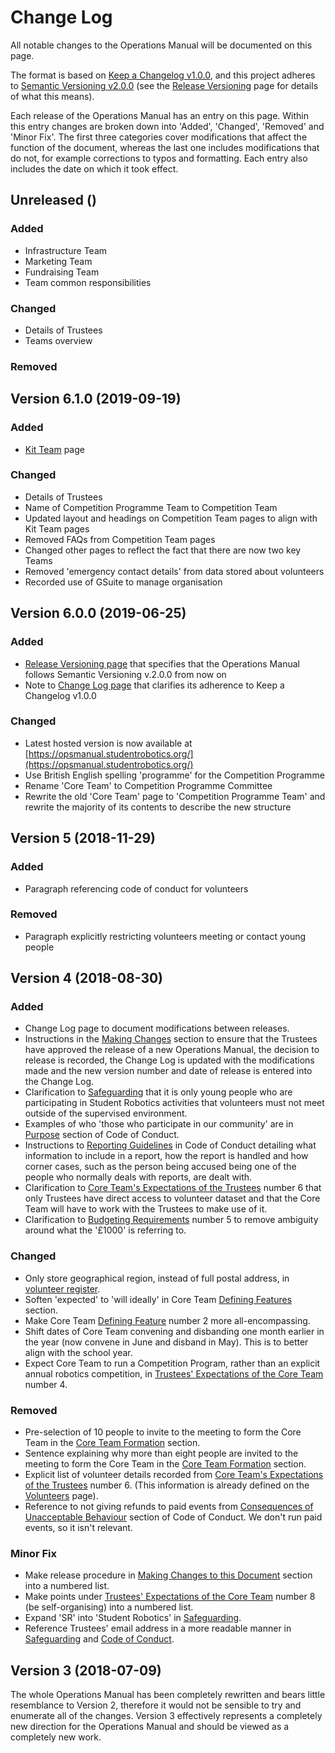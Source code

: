 # Change Log

All notable changes to the Operations Manual will be documented on this page.

The format is based on [Keep a Changelog v1.0.0](https://keepachangelog.com/en/1.0.0/), and this project adheres to [Semantic Versioning v2.0.0](https://semver.org/spec/v2.0.0.html) \(see the [Release Versioning](release-versioning.md) page for details of what this means\).

Each release of the Operations Manual has an entry on this page. Within this entry changes are broken down into 'Added', 'Changed', 'Removed' and 'Minor Fix'. The first three categories cover modifications that affect the function of the document, whereas the last one includes modifications that do not, for example corrections to typos and formatting. Each entry also includes the date on which it took effect.

## Unreleased \(\)

### Added

* Infrastructure Team
* Marketing Team
* Fundraising Team
* Team common responsibilities

### Changed

* Details of Trustees
* Teams overview

### Removed

## Version 6.1.0 \(2019-09-19\)

### Added

* [Kit Team](../annual-robotics-competition/kit-team.md) page

### Changed

* Details of Trustees
* Name of Competition Programme Team to Competition Team
* Updated layout and headings on Competition Team pages to align with Kit Team pages
* Removed FAQs from Competition Team pages
* Changed other pages to reflect the fact that there are now two key Teams
* Removed 'emergency contact details' from data stored about volunteers
* Recorded use of GSuite to manage organisation

## Version 6.0.0 \(2019-06-25\)

### Added

* [Release Versioning page](release-versioning.md) that specifies that the Operations Manual follows Semantic Versioning v.2.0.0 from now on
* Note to [Change Log page](change-log.md) that clarifies its adherence to Keep a Changelog v1.0.0

### Changed

* Latest hosted version is now available at [https://opsmanual.studentrobotics.org/](https://opsmanual.studentrobotics.org/)
* Use British English spelling 'programme' for the Competition Programme
* Rename 'Core Team' to Competition Programme Committee
* Rewrite the old 'Core Team' page to 'Competition Programme Team' and rewrite the majority of its contents to describe the new structure

## Version 5 \(2018-11-29\)

### **Added**

* Paragraph referencing code of conduct for volunteers

### **Removed**

* Paragraph explicitly restricting volunteers meeting or contact young people 

## Version 4 \(2018-08-30\)

### Added

* Change Log page to document modifications between releases.
* Instructions in the [Making Changes](./#making-changes-to-this-document) section to ensure that the Trustees have approved the release of a new Operations Manual, the decision to release is recorded, the Change Log is updated with the modifications made and the new version number and date of release is entered into the Change Log.
* Clarification to [Safeguarding](../about-the-charity/safeguarding.md) that it is only young people who are participating in Student Robotics activities that volunteers must not meet outside of the supervised environment.
* Examples of who 'those who participate in our community' are in [Purpose](../about-the-charity/code-of-conduct.md#1-purpose) section of Code of Conduct.
* Instructions to [Reporting Guidelines](../about-the-charity/code-of-conduct.md#6-reporting-guidelines) in Code of Conduct detailing what information to include in a report, how the report is handled and how corner cases, such as the person being accused being one of the people who normally deals with reports, are dealt with.
* Clarification to [Core Team's Expectations of the Trustees](https://github.com/srobo/ops-manual/tree/d9e76a35317e628b18897f068a9332d47488e80d/annual-robotics-competition/core-team.md#core-teams-expectations-of-the-trustees) number 6 that only Trustees have direct access to volunteer dataset and that the Core Team will have to work with the Trustees to make use of it.
* Clarification to [Budgeting Requirements](../annual-robotics-competition/money-matters.md#budgeting-requirements) number 5 to remove ambiguity around what the '£1000' is referring to.

### Changed

* Only store geographical region, instead of full postal address, in [volunteer register](../annual-robotics-competition/volunteers.md).
* Soften 'expected' to 'will ideally' in Core Team [Defining Features](https://github.com/srobo/ops-manual/tree/d9e76a35317e628b18897f068a9332d47488e80d/annual-robotics-competition/core-team.md#defining-features) section.
* Make Core Team [Defining Feature](https://github.com/srobo/ops-manual/tree/d9e76a35317e628b18897f068a9332d47488e80d/annual-robotics-competition/core-team.md#defining-features) number 2 more all-encompassing.
* Shift dates of Core Team convening and disbanding one month earlier in the year \(now convene in June and disband in May\). This is to better align with the school year.
* Expect Core Team to run a Competition Program, rather than an explicit annual robotics competition, in [Trustees' Expectations of the Core Team](https://github.com/srobo/ops-manual/tree/d9e76a35317e628b18897f068a9332d47488e80d/annual-robotics-competition/core-team.md#trustees-expectations-of-the-core-team) number 4.

### Removed

* Pre-selection of 10 people to invite to the meeting to form the Core Team in the [Core Team Formation](https://github.com/srobo/ops-manual/tree/d9e76a35317e628b18897f068a9332d47488e80d/annual-robotics-competition/core-team.md#formation) section.
* Sentence explaining why more than eight people are invited to the meeting to form the Core Team in the [Core Team Formation](https://github.com/srobo/ops-manual/tree/d9e76a35317e628b18897f068a9332d47488e80d/annual-robotics-competition/core-team.md#formation) section.
* Explicit list of volunteer details recorded from [Core Team's Expectations of the Trustees](https://github.com/srobo/ops-manual/tree/d9e76a35317e628b18897f068a9332d47488e80d/annual-robotics-competition/core-team.md#core-teams-expectations-of-the-trustees) number 6. \(This information is already defined on the [Volunteers](../annual-robotics-competition/volunteers.md) page\).
* Reference to not giving refunds to paid events from [Consequences of Unacceptable Behaviour](../about-the-charity/code-of-conduct.md#5-consequences-of-unacceptable-behaviour) section of Code of Conduct. We don't run paid events, so it isn't relevant.

### Minor Fix

* Make release procedure in [Making Changes to this Document](./#making-changes-to-this-document) section into a numbered list.
* Make points under [Trustees' Expectations of the Core Team](https://github.com/srobo/ops-manual/tree/d9e76a35317e628b18897f068a9332d47488e80d/annual-robotics-competition/core-team.md#trustees-expectations-of-the-core-team) number 8 \(be self-organising\) into a numbered list.
* Expand 'SR' into 'Student Robotics' in [Safeguarding](../about-the-charity/safeguarding.md).
* Reference Trustees' email address in a more readable manner in [Safeguarding](../about-the-charity/safeguarding.md) and [Code of Conduct](../about-the-charity/code-of-conduct.md).

## Version 3 \(2018-07-09\)

The whole Operations Manual has been completely rewritten and bears little resemblance to Version 2, therefore it would not be sensible to try and enumerate all of the changes. Version 3 effectively represents a completely new direction for the Operations Manual and should be viewed as a completely new work.

